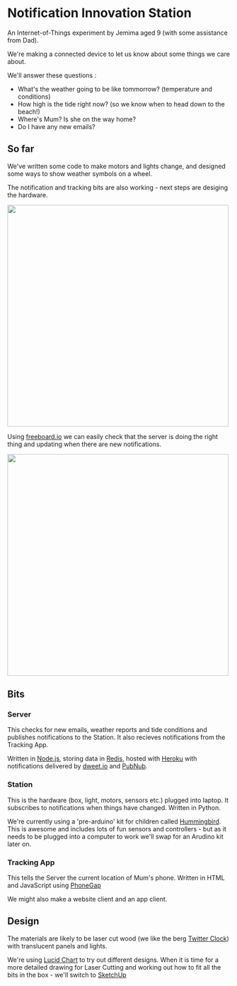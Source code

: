 # Notification Innovation Station

An Internet-of-Things experiment by Jemima aged 9 (with some assistance from Dad).

We're making a connected device to let us know about some things we care about.

We'll answer these questions : 

- What's the weather going to be like tommorrow? (temperature and conditions)
- How high is the tide right now? (so we know when to head down to the beach!)
- Where's Mum? Is she on the way home?
- Do I have any new emails?

## So far
We've written some code to make motors and lights change, and designed some ways to show weather symbols on a wheel.

The notification and tracking bits are also working - next steps are desiging the hardware.

<a href="http://ymkm.com/i/nis.png" target="_blank" ><img src="http://ymkm.com/i/nis.png" width=500></a>

Using [freeboard.io](http://freeboard.io/) we can easily check that the server is doing the right thing and updating when there are new notifications.

<a href="http://ymkm.com/i/freeboard.png" target="_blank" ><img src="http://ymkm.com/i/freeboard.png" width=500></a>

## Bits

### Server
This checks for new emails, weather reports and tide conditions and publishes notifications to the Station. It also recieves notifications from the Tracking App. 

Written in [Node.js](), storing data in [Redis](http://redis.io/), hosted with [Heroku](https://heroku.com/) with notifications delivered by [dweet.io](https://dweet.io/) and [PubNub](http://www.pubnub.com/).

### Station
This is the hardware (box, light, motors, sensors etc.) plugged into laptop. It subscribes to notifications when things have changed. Written in Python.

We're currently using a 'pre-arduino' kit for children called [Hummingbird](http://www.hummingbirdkit.com/). This is awesome and includes lots of fun sensors and controllers - but as it needs to be plugged into a computer to work we'll swap for an Arudino kit later on.

### Tracking App
This tells the Server the current location of Mum's phone. Written in HTML and JavaScript using [PhoneGap](http://phonegap.com/)

We might also make a website client and an app client.

## Design

The materials are likely to be laser cut wood (we like the berg [Twitter Clock](http://bergcloud.com/case-studies/flock)) with translucent panels and lights.

We're using [Lucid Chart](https://www.lucidchart.com/) to try out different designs. When it is time for a more detailed drawing for Laser Cutting and working out how to fit all the bits in the box - we'll switch to [SketchUp](http://www.sketchup.com/)












